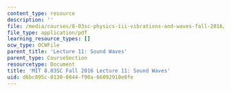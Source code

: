 ```yaml
---
content_type: resource
description: ''
file: /media/courses/8-03sc-physics-iii-vibrations-and-waves-fall-2016/d6bc895c01300844f90a66092910e8fe_MIT8_03SCF16_hw_Lec11.pdf
file_type: application/pdf
learning_resource_types: []
ocw_type: OCWFile
parent_title: 'Lecture 11: Sound Waves'
parent_type: CourseSection
resourcetype: Document
title: 'MIT 8.03SC Fall 2016 Lecture 11: Sound Waves'
uid: d6bc895c-0130-0844-f90a-66092910e8fe
---
```


